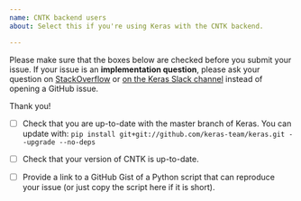 ```yaml
---
name: CNTK backend users
about: Select this if you're using Keras with the CNTK backend.

---
```


Please make sure that the boxes below are checked before you submit your issue.
If your issue is an **implementation question**, please ask your question on [StackOverflow](http://stackoverflow.com/questions/tagged/keras) or [on the Keras Slack channel](https://keras-slack-autojoin.herokuapp.com/) instead of opening a GitHub issue.

Thank you!

- [ ] Check that you are up-to-date with the master branch of Keras. You can update with:
`pip install git+git://github.com/keras-team/keras.git --upgrade --no-deps`

- [ ] Check that your version of CNTK is up-to-date.

- [ ] Provide a link to a GitHub Gist of a Python script that can reproduce your issue (or just copy the script here if it is short).
